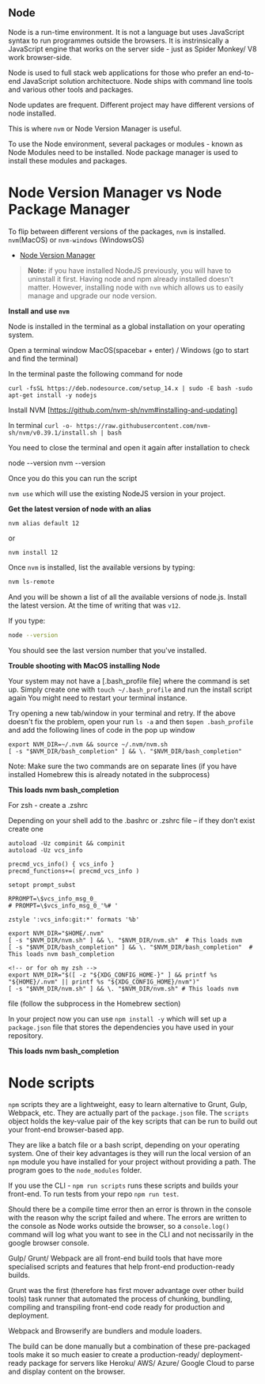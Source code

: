 ## Node

Node is a run-time environment. It is not a language but uses JavaScript syntax to run programmes outside the browsers. It is instrinsically a JavaScript engine that works on the server side - just as Spider Monkey/ V8 work browser-side.

Node is used to full stack web applications for those who prefer an end-to-end JavaScript solution architectuore. Node ships with command line tools and various other tools and packages.

Node updates are frequent. Different project may have different versions of node installed.

This is where `nvm` or Node Version Manager is useful.

To use the Node environment, several packages or modules - known as Node Modules need to be installed. Node package manager is used to install these modules and packages.

# Node Version Manager vs Node Package Manager

To flip between different versions of the packages, `nvm` is installed. `nvm`(MacOS) or `nvm-windows` (WindowsOS)

- [Node Version Manager](https://github.com/nvm-sh/nvm#install--update-script)

> **Note:** if you have installed NodeJS previously, you will have to uninstall it first. Having node and npm already installed doesn't matter. However, installing node with `nvm` which allows us to easily manage and upgrade our node version.

**Install and use `nvm`**

Node is installed in the terminal as a global installation on your operating system.

Open a terminal window MacOS(spacebar + enter) / Windows (go to start and find the terminal)

In the terminal paste the following command for node

```
curl -fsSL https://deb.nodesource.com/setup_14.x | sudo -E bash -sudo apt-get install -y nodejs
```

Install NVM [https://github.com/nvm-sh/nvm#installing-and-updating]

In terminal `curl -o- https://raw.githubusercontent.com/nvm-sh/nvm/v0.39.1/install.sh | bash`

You need to close the terminal and open it again after installation to check

node --version
nvm --version

Once you do this you can run the script

`nvm use` which will use the existing NodeJS version in your project.

**Get the latest version of node with an alias**

```
nvm alias default 12
```

or

```
nvm install 12
```

Once `nvm` is installed, list the available versions by typing:

```sh
nvm ls-remote
```

And you will be shown a list of all the available versions of node.js. Install the latest version. At the time of writing that was `v12`.

If you type:

```sh
node --version
```

You should see the last version number that you've installed.

**Trouble shooting with MacOS installing Node**

Your system may not have a [.bash_profile file] where the command is set up.
Simply create one with `touch ~/.bash_profile` and run the install script again
You might need to restart your terminal instance.

Try opening a new tab/window in your terminal and retry.
If the above doesn't fix the problem, open your run `ls -a` and then `$open .bash_profile` and add the following lines of code in the pop up window

```
export NVM_DIR=~/.nvm && source ~/.nvm/nvm.sh
[ -s "$NVM_DIR/bash_completion" ] && \. "$NVM_DIR/bash_completion"
```

Note: Make sure the two commands are on separate lines (if you have installed Homebrew this is already notated in the subprocess)

**This loads nvm bash_completion**

For zsh - create a .zshrc

Depending on your shell add to the .bashrc or .zshrc file – if they don’t exist create one

```
autoload -Uz compinit && compinit
autoload -Uz vcs_info

precmd_vcs_info() { vcs_info }
precmd_functions+=( precmd_vcs_info )

setopt prompt_subst

RPROMPT=\$vcs_info_msg_0_
# PROMPT=\$vcs_info_msg_0_'%# '

zstyle ':vcs_info:git:*' formats '%b'

export NVM_DIR="$HOME/.nvm"
[ -s "$NVM_DIR/nvm.sh" ] && \. "$NVM_DIR/nvm.sh"  # This loads nvm
[ -s "$NVM_DIR/bash_completion" ] && \. "$NVM_DIR/bash_completion"  # This loads nvm bash_completion

<!-- or for oh my zsh -->
export NVM_DIR="$([ -z "${XDG_CONFIG_HOME-}" ] && printf %s "${HOME}/.nvm" || printf %s "${XDG_CONFIG_HOME}/nvm")"
[ -s "$NVM_DIR/nvm.sh" ] && \. "$NVM_DIR/nvm.sh" # This loads nvm

```

file (follow the subprocess in the Homebrew section)

In your project now you can use `npm install -y` which will set up a `package.json` file that stores the dependencies you have used in your repository.

**This loads nvm bash_completion**

# Node scripts

`npm` scripts they are a lightweight, easy to learn alternative to Grunt, Gulp, Webpack, etc. They are actually part of the `package.json` file. The `scripts` object holds the key-value pair of the key scripts that can be run to build out your front-end browser-based app.

They are like a batch file or a bash script, depending on your operating system. One of their key advantages is they will run the local version of an `npm` module you have installed for your project without providing a path. The program goes to the `node_modules` folder.

If you use the CLI - `npm run scripts` runs these scripts and builds your front-end. To run tests from your repo `npm run test`.

Should there be a compile time error then an error is thrown in the console with the reason why the script failed and where. The errors are written to the console as Node works outside the browser, so a `console.log()` command will log what you want to see in the CLI and not necissarily in the google browser console.

Gulp/ Grunt/ Webpack are all front-end build tools that have more specialised scripts and features that help front-end production-ready builds.

Grunt was the first (therefore has first mover advantage over other build tools) task runner that automated the process of chunking, bundling, compiling and transpiling front-end code ready for production and deployment.

Webpack and Browserify are bundlers and module loaders.

The build can be done manually but a combination of these pre-packaged tools make it so much easier to create a production-ready/ deployment-ready package for servers like Heroku/ AWS/ Azure/ Google Cloud to parse and display content on the browser.
